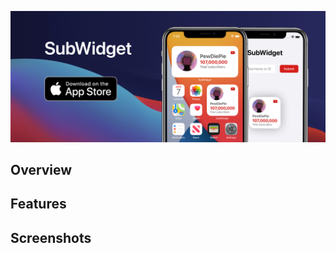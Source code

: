 <p align="center"><a href="https://apps.apple.com/us/app/id1534958933"><img src="/images/promo-banner.png"/></a></p>

## Overview

## Features

## Screenshots

